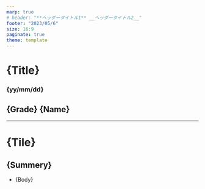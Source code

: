 ```yaml
---
marp: true
# header: "**ヘッダータイトル1** __ヘッダータイトル2__"
footer: "2023/05/6"
size: 16:9
paginate: true
theme: template
---
```


<!--
class: title
-->
# {Title}
### {yy/mm/dd}
## {Grade} {Name}

---
<!--
class: body
-->
# {Tile}
## {Summery}
- {Body}
